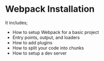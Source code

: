# Webpack Installation
It includes;

- How to setup Webpack for a basic project
- Entry points, output, and loaders
- How to add plugins
- How to split your code into chunks
- How to setup a dev server